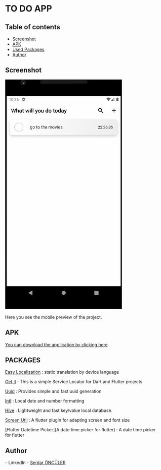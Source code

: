 # TO DO APP

## Table of contents



- [Screenshot](#screenshot)
- [APK](#apk)
- [Used Packages](#packages)
- [Author](#author)

## Screenshot

![](GIF/Animation.gif)

Here you see the mobile preview of the project.

## APK

[You can download the application by clicking here](https://drive.google.com/u/1/uc?id=1Zc8ZW-FCVQJzDPLwkH7Liq-wMfbiZBDQ&export=download&confirm=t)



## PACKAGES

[Easy Localization](https://pub.dev/packages/easy_localization) : static translation by device language

[Get It](https://pub.dev/packages/get_it) : This is a simple Service Locator for Dart and Flutter projects

[Uuid](https://pub.dev/packages/uuid) : Provides simple and fast uuid generation

[Intl](https://pub.dev/packages/intl) : Local date and number formatting

[Hive](https://pub.dev/packages/hive) : Lightweight and fast key/value local database. 

[Screen Util](https://pub.dev/packages/flutter_screenutil) : A flutter plugin for adapting screen and font size

[Flutter Datetime Picker](A date time picker for flutter) : A date time picker for flutter







## Author

\- LinkedIn - [Serdar ÖNCÜLER](https://www.linkedin.com/in/serdar-%C3%B6nc%C3%BCler-b88916184/)
